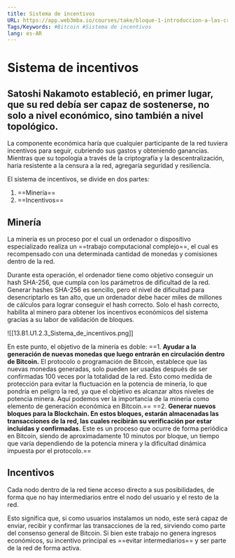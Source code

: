 ```yaml
---
title: Sistema de incentivos
URL: https://app.web3mba.io/courses/take/bloque-1-introduccion-a-las-criptomonedas/texts/35223373-u1-2-3-sistema-de-incentivos
Tags/Keywords: #Bitcoin #Sistema de incentivos
lang: es-AR
---
```

# Sistema de incentivos
## Satoshi Nakamoto estableció, en primer lugar, que su red debía ser capaz de sostenerse, no solo a nivel económico, sino también a nivel topológico.

La componente económica haría que cualquier participante de la red tuviera incentivos para seguir, cubriendo sus gastos y obteniendo ganancias. Mientras que su topología a través de la criptografía y la descentralización, haría resistente a la censura a la red, agregaría seguridad y resiliencia.

El sistema de incentivos, se divide en dos partes:
1. ==Minería==
2. ==Incentivos==

## Minería
La minería es un proceso por el cual un ordenador o dispositivo especializado realiza un ==trabajo computacional complejo==, el cual es recompensado con una determinada cantidad de monedas y comisiones dentro de la red.

Durante esta operación, el ordenador tiene como objetivo conseguir un hash SHA-256, que cumpla con los parámetros de dificultad de la red. Generar hashes SHA-256 es sencillo, pero el nivel de dificultad para desencriptarlo es tan alto, que un ordenador debe hacer miles de millones de cálculos para lograr conseguir el hash correcto. Solo el hash correcto, habilita al minero para obtener los incentivos económicos del sistema gracias a su labor de validación de bloques.

![[13.B1.U1.2.3_Sistema_de_incentivos.png]]

En este punto, el objetivo de la minería es doble:
==1. **Ayudar a la generación de nuevas monedas que luego entrarán en circulación dentro de Bitcoin.** El protocolo o programación de Bitcoin, establece que las nuevas monedas generadas, solo pueden ser usadas después de ser confirmadas 100 veces por la totalidad de la red. Esto como medida de protección para evitar la fluctuación en la potencia de minería, lo que pondría en peligro la red, ya que el objetivo es alcanzar altos niveles de potencia minera. Aquí podemos ver la importancia de la minería como elemento de generación económica en Bitcoin.==
==2. **Generar nuevos bloques para la Blockchain. En estos bloques, estarán almacenadas las transacciones de la red, las cuales recibirán su verificación por estar incluidas y confirmadas.** Este es un proceso que ocurre de forma periódica en Bitcoin, siendo de aproximadamente 10 minutos por bloque, un tiempo que varía dependiendo de la potencia minera y la dificultad dinámica impuesta por el protocolo.==

## Incentivos
Cada nodo dentro de la red tiene acceso directo a sus posibilidades, de forma que no hay intermediarios entre el nodo del usuario y el resto de la red.

Esto significa que, si como usuarios instalamos un nodo, este será capaz de enviar, recibir y confirmar las transacciones de la red, sirviendo como parte del consenso general de Bitcoin. Si bien este trabajo no genera ingresos económicos, su incentivo principal es ==evitar intermediarios== y ser parte de la red de forma activa.